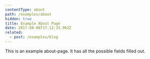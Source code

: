 ```yaml
---
contentType: about
path: /examples/about
hidden: true
title: Example About Page
date: 2017-08-08T17:12:33.962Z
related:
  - post: /examples/blog
---
```

This is an example about-page. It has all the possible fields filled out.